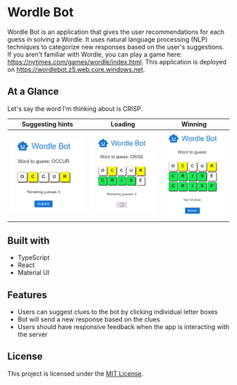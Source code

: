 # Wordle Bot

Wordle Bot is an application that gives the user recommendations for each guess in solving a Wordle.
It uses natural language processing (NLP) techniques to categorize new responses based on the user's
suggestions. If you aren't familiar with Wordle, you can play a game here:
https://nytimes.com/games/wordle/index.html. This application is deployed on
https://wordlebot.z5.web.core.windows.net.

## At a Glance

Let's say the word I'm thinking about is CRISP.

|  Suggesting hints  |      Loading       |      Winning       |
| :----------------: | :----------------: | :----------------: |
| ![](/images/1.png) | ![](/images/2.png) | ![](/images/3.png) |

## Built with

-   TypeScript
-   React
-   Material UI

## Features

-   Users can suggest clues to the bot by clicking individual letter boxes
-   Bot will send a new response based on the clues
-   Users should have responsive feedback when the app is interacting with the server

## License

This project is licensed under the [MIT License](LICENSE).
